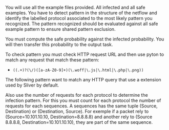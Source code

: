 You will use all the example files provided. All infected and all safe examples.
You have to detect pattern in the structure of the netflow and identify the labelled protocol associated to the most likely pattern you recognized.
The pattern recognized should be evaluated against all safe example pattern to ensure shared pattern exclusion.



You must compute the safe probability against the infected probability. You will then transfer this probability to the output task.

To check pattern you must check HTTP request URL and then use pyton to match any request that match these pattern:
- `((.+)?(\/)([a-zA-Z0-9]+)(\.woff|\.js|\.html|\.php|\.png))`

The following pattern want to match any HTTP query that use a extension used by Sliver by default.

Also use the number of requests for each protocol to determine the infection pattern.
For this you must count for each protocol the number of requests for each sequences.
A sequences has the same tuple (Source, Destination) or (Destination, Source).
For exemple if a packet rely to (Source=10.101.10.10, Destination=8.8.8.8) and another rely to (Source 8.8.8.8, Destination=10.101.10.10), they are part of the same sequence.